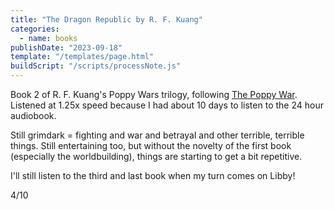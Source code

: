 ```yaml
---
title: "The Dragon Republic by R. F. Kuang"
categories:
  - name: books
publishDate: "2023-09-18"
template: "/templates/page.html"
buildScript: "/scripts/processNote.js"
---
```


Book 2 of R. F. Kuang's Poppy Wars trilogy, following [The Poppy War](/notes/the-poppy-war-by-r-f-kuang/). Listened at 1.25x speed because I had about 10 days to listen to the 24 hour audiobook.

Still grimdark = fighting and war and betrayal and other terrible, terrible things. Still entertaining too, but without the novelty of the first book (especially the worldbuilding), things are starting to get a bit repetitive.

I'll still listen to the third and last book when my turn comes on Libby!

4/10
